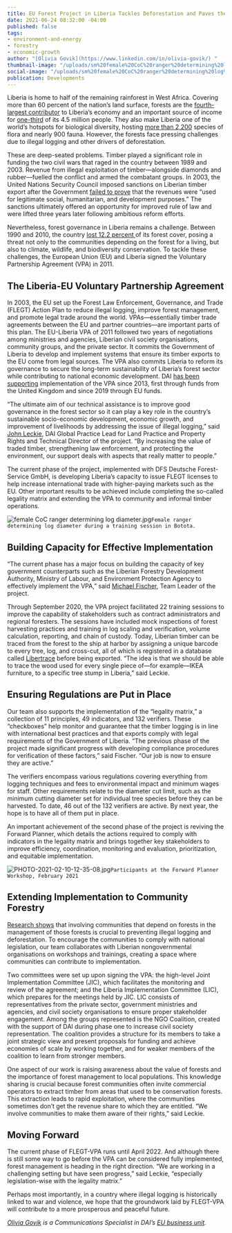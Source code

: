 ```yaml
---
title: EU Forest Project in Liberia Tackles Deforestation and Paves the Way for Stability
date: 2021-06-24 08:32:00 -04:00
published: false
tags:
- environment-and-energy
- forestry
- economic-growth
author: "[Olivia Govik](https://www.linkedin.com/in/olivia-govik/) "
thumbnail-image: "/uploads/sm%20female%20CoC%20ranger%20determining%20log%20diameter.jpg"
social-image: "/uploads/sm%20female%20CoC%20ranger%20determining%20log%20diameter.jpg"
publication: Developments
---
```


Liberia is home to half of the remaining rainforest in West Africa. Covering more than 60 percent of the nation’s land surface, forests are the [fourth-largest contributor](https://blogs.worldbank.org/africacan/liberia-understanding-peoples-dependence-forests) to Liberia’s economy and an important source of income for [one-third](https://www.nicfi.no/partner-countries/liberia/) of its 4.5 million people. They also make Liberia one of the world’s hotspots for biological diversity, hosting [more than 2,200](https://blogs.worldbank.org/africacan/liberia-understanding-peoples-dependence-forests) species of flora and nearly 900 fauna. However, the forests face pressing challenges due to illegal logging and other drivers of deforestation.






These are deep-seated problems. Timber played a significant role in funding the two civil wars that raged in the country between 1989 and 2003. Revenue from illegal exploitation of timber—alongside diamonds and rubber—fuelled the conflict and armed the combatant groups. In 2003, the United Nations Security Council imposed sanctions on Liberian timber export after the Government [failed to prove](https://news.un.org/en/story/2003/05/66992-extending-sanctions-against-liberia-security-council-adds-ban-timber-exports) that the revenues were “used for legitimate social, humanitarian, and development purposes.” The sanctions ultimately offered an opportunity for improved rule of law and were lifted three years later following ambitious reform efforts. 

Nevertheless, forest governance in Liberia remains a challenge. Between 1990 and 2010, the country [lost 12.2 percent ](https://blogs.worldbank.org/africacan/liberia-understanding-peoples-dependence-forests)of its forest cover, posing a threat not only to the communities depending on the forest for a living, but also to climate, wildlife, and biodiversity conservation. To tackle these challenges, the European Union (EU) and Liberia signed the Voluntary Partnership Agreement (VPA) in 2011. 

## The Liberia-EU Voluntary Partnership Agreement

In 2003, the EU set up the Forest Law Enforcement, Governance, and Trade (FLEGT) Action Plan to reduce illegal logging, improve forest management, and promote legal trade around the world. VPAs—essentially timber trade agreements between the EU and partner countries—are important parts of this plan. The EU-Liberia VPA of 2011 followed two years of negotiations among ministries and agencies, Liberian civil society organisations, community groups, and the private sector. It commits the Government of Liberia to develop and implement systems that ensure its timber exports to the EU come from legal sources. The VPA also commits Liberia to reform its governance to secure the long-term sustainability of Liberia’s forest sector while contributing to national economic development. DAI [has been supporting](https://www.dai.com/our-work/projects/liberia-long-term-technical-assistance-for-the-implementation-of-the-voluntary-partnership-agreement-flegt-vpa) implementation of the VPA since 2013, first through funds from the United Kingdom and since 2019 through EU funds.  

“The ultimate aim of our technical assistance is to improve good governance in the forest sector so it can play a key role in the country’s sustainable socio-economic development, economic growth, and improvement of livelihoods by addressing the issue of illegal logging,” said [John Leckie](https://www.dai.com/who-we-are/our-team/john-leckie), DAI Global Practice Lead for Land Practice and Property Rights and Technical Director of the project. “By increasing the value of traded timber, strengthening law enforcement, and protecting the environment, our support deals with aspects that really matter to people.” 

The current phase of the project, implemented with DFS Deutsche Forest-Service GmbH, is developing Liberia’s capacity to issue FLEGT licenses to help increase international trade with higher-paying markets such as the EU. Other important results to be achieved include completing the so-called legality matrix and extending the VPA to community and informal timber operations. 

![female CoC ranger determining log diameter.jpg](/uploads/female%20CoC%20ranger%20determining%20log%20diameter.jpg)`Female ranger determining log diameter during a training session in Botota.`

## Building Capacity for Effective Implementation

“The current phase has a major focus on building the capacity of key government counterparts such as the Liberian Forestry Development Authority, Ministry of Labour, and Environment Protection Agency to effectively implement the VPA,” said [Michael Fischer](https://flegt-vpa.fda.gov.lr/vpa-su2/the-team/), Team Leader of the project. 

Through September 2020, the VPA project facilitated 22 training sessions to improve the capability of stakeholders such as contract administrators and regional foresters. The sessions have included mock inspections of forest harvesting practices and training in log scaling and verification, volume calculation, reporting, and chain of custody. Today, Liberian timber can be traced from the forest to the ship at harbor by assigning a unique barcode to every tree, log, and cross-cut, all of which is registered in a database called [Libertrace](https://libertrace.sgs.com/) before being exported. “The idea is that we should be able to trace the wood used for every single piece of—for example—IKEA furniture, to a specific tree stump in Liberia,” said Leckie.
 
## Ensuring Regulations are Put in Place 

Our team also supports the implementation of the “legality matrix,” a collection of 11 principles, 49 indicators, and 132 verifiers. These “checkboxes” help monitor and guarantee that the timber logging is in line with international best practices and that exports comply with legal requirements of the Government of Liberia. “The previous phase of the project made significant progress with developing compliance procedures for verification of these factors,” said Fischer. “Our job is now to ensure they are active.”

The verifiers encompass various regulations covering everything from logging techniques and fees to environmental impact and minimum wages for staff. Other requirements relate to the diameter cut limit, such as the minimum cutting diameter set for individual tree species before they can be harvested. To date, 46 out of the 132 verifiers are active. By next year, the hope is to have all of them put in place. 

An important achievement of the second phase of the project is reviving the Forward Planner, which details the actions required to comply with indicators in the legality matrix and brings together key stakeholders to improve efficiency, coordination, monitoring and evaluation, prioritization, and equitable implementation. 

![PHOTO-2021-02-10-12-35-08.jpg](/uploads/PHOTO-2021-02-10-12-35-08.jpg)`Participants at the Forward Planner Workshop, February 2021`

## Extending Implementation to Community Forestry

[Research shows](https://www.researchgate.net/publication/313890485_Resources_and_rules_of_the_game_Participation_of_civil_society_in_REDD_and_FLEGT-VPA_processes_in_Lao_PDR) that involving communities that depend on forests in the management of those forests is crucial to preventing illegal logging and deforestation. To encourage the communities to comply with national legislation, our team collaborates with Liberian nongovernmental organisations on workshops and trainings, creating a space where communities can contribute to implementation. 

Two committees were set up upon signing the VPA: the high-level Joint Implementation Committee (JIC), which facilitates the monitoring and review of the agreement; and the Liberia Implementation Committee (LIC), which prepares for the meetings held by JIC. LIC consists of representatives from the private sector, government ministries and agencies, and civil society organisations to ensure proper stakeholder engagement. Among the groups represented is the NGO Coalition, created with the support of DAI during phase one to increase civil society representation. The coalition provides a structure for its members to take a joint strategic view and present proposals for funding and achieve economies of scale by working together, and for weaker members of the coalition to learn from stronger members.

One aspect of our work is raising awareness about the value of forests and the importance of forest management to local populations. This knowledge sharing is crucial because forest communities often invite commercial operators to extract timber from areas that used to be conservation forests. This extraction leads to rapid exploitation, where the communities sometimes don’t get the revenue share to which they are entitled. “We involve communities to make them aware of their rights,” said Leckie.

## Moving Forward

The current phase of FLEGT-VPA runs until April 2022. And although there is still some way to go before the VPA can be considered fully implemented, forest management is heading in the right direction. “We are working in a challenging setting but have seen progress,” said Leckie, “especially legislation-wise with the legality matrix.”

Perhaps most importantly, in a country where illegal logging is historically linked to war and violence, we hope that the groundwork laid by FLEGT-VPA will contribute to a more prosperous and peaceful future. 

*[Olivia Govik](https://www.linkedin.com/in/olivia-govik/) is a Communications Specialist in DAI’s [EU business unit](https://www.dai.com/who-we-are/global-reach/european-union).*